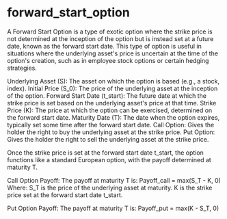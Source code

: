 # forward_start_option

A Forward Start Option is a type of exotic option where the strike price is not determined at the inception of the option but is instead set at a future date, known as the forward start date. This type of option is useful in situations where the underlying asset's price is uncertain at the time of the option's creation, such as in employee stock options or certain hedging strategies.


Underlying Asset (S): The asset on which the option is based (e.g., a stock, index).
Initial Price (S_0): The price of the underlying asset at the inception of the option.
Forward Start Date (t_start): The future date at which the strike price is set based on the underlying asset's price at that time.
Strike Price (K): The price at which the option can be exercised, determined on the forward start date.
Maturity Date (T): The date when the option expires, typically set some time after the forward start date.
Call Option: Gives the holder the right to buy the underlying asset at the strike price.
Put Option: Gives the holder the right to sell the underlying asset at the strike price.

Once the strike price is set at the forward start date t_start, the option functions like a standard European option, with the payoff determined at maturity T.

Call Option Payoff:
The payoff at maturity T is:
Payoff_call = max(S_T - K, 0)
Where:
S_T is the price of the underlying asset at maturity.
K is the strike price set at the forward start date t_start.

Put Option Payoff:
The payoff at maturity T is:
Payoff_put = max(K - S_T, 0)
